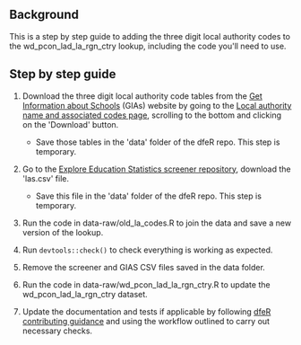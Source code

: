 ## Background

This is a step by step guide to adding the three digit local authority codes to the wd_pcon_lad_la_rgn_ctry lookup, including the code you'll need to use.

## Step by step guide

1.  Download the three digit local authority code tables from the [Get Information about Schools](https://get-information-schools.service.gov.uk/) (GIAs) website by going to the [Local authority name and associated codes page](https://get-information-schools.service.gov.uk/Guidance/LaNameCodes), scrolling to the bottom and clicking on the 'Download' button.

    -   Save those tables in the 'data' folder of the dfeR repo. This step is temporary.

2.  Go to the [Explore Education Statistics screener repository](https://github.com/dfe-analytical-services/dfe-published-data-qa/blob/main/data/las.csv), download the 'las.csv' file.

    -   Save this file in the 'data' folder of the dfeR repo. This step is temporary.

3.  Run the code in data-raw/old_la_codes.R to join the data and save a new version of the lookup.

4.  Run `devtools::check()` to check everything is working as expected.

5.  Remove the screener and GIAS CSV files saved in the data folder.

6.  Run the code in data-raw/wd_pcon_lad_la_rgn_ctry.R to update the wd_pcon_lad_la_rgn_ctry dataset.

7.  Update the documentation and tests if applicable by following [dfeR contributing guidance](https://dfe-analytical-services.github.io/dfeR/CONTRIBUTING.html) and using the workflow outlined to carry out necessary checks.
